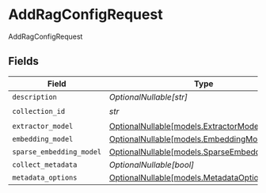 # AddRagConfigRequest

AddRagConfigRequest


## Fields

| Field                                                                              | Type                                                                               | Required                                                                           | Description                                                                        |
| ---------------------------------------------------------------------------------- | ---------------------------------------------------------------------------------- | ---------------------------------------------------------------------------------- | ---------------------------------------------------------------------------------- |
| `description`                                                                      | *OptionalNullable[str]*                                                            | :heavy_minus_sign:                                                                 | N/A                                                                                |
| `collection_id`                                                                    | *str*                                                                              | :heavy_check_mark:                                                                 | N/A                                                                                |
| `extractor_model`                                                                  | [OptionalNullable[models.ExtractorModel]](../models/extractormodel.md)             | :heavy_minus_sign:                                                                 | N/A                                                                                |
| `embedding_model`                                                                  | [OptionalNullable[models.EmbeddingModel]](../models/embeddingmodel.md)             | :heavy_minus_sign:                                                                 | N/A                                                                                |
| `sparse_embedding_model`                                                           | [OptionalNullable[models.SparseEmbeddingModel]](../models/sparseembeddingmodel.md) | :heavy_minus_sign:                                                                 | N/A                                                                                |
| `collect_metadata`                                                                 | *OptionalNullable[bool]*                                                           | :heavy_minus_sign:                                                                 | N/A                                                                                |
| `metadata_options`                                                                 | [OptionalNullable[models.MetadataOptions]](../models/metadataoptions.md)           | :heavy_minus_sign:                                                                 | N/A                                                                                |